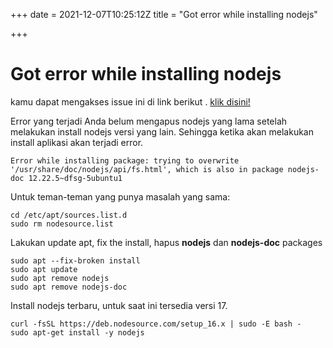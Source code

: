 +++
date = 2021-12-07T10:25:12Z
title = "Got error while installing nodejs"

+++
# Got error while installing nodejs

kamu dapat mengakses issue ini di link berikut . [klik disini!](https://github.com/nodesource/distributions/issues/1157 "Error Nodejs")

Error yang terjadi Anda belum mengapus nodejs yang lama setelah melakukan install nodejs versi yang lain. Sehingga ketika akan melakukan install aplikasi akan terjadi error. 

    Error while installing package: trying to overwrite '/usr/share/doc/nodejs/api/fs.html', which is also in package nodejs-doc 12.22.5~dfsg-5ubuntu1

Untuk teman-teman yang punya masalah yang sama:

    cd /etc/apt/sources.list.d 
    sudo rm nodesource.list

Lakukan update apt, fix the install, hapus **nodejs** dan **nodejs-doc** packages

    sudo apt --fix-broken install
    sudo apt update
    sudo apt remove nodejs
    sudo apt remove nodejs-doc

Install nodejs terbaru, untuk saat ini tersedia versi 17.

    curl -fsSL https://deb.nodesource.com/setup_16.x | sudo -E bash -
    sudo apt-get install -y nodejs